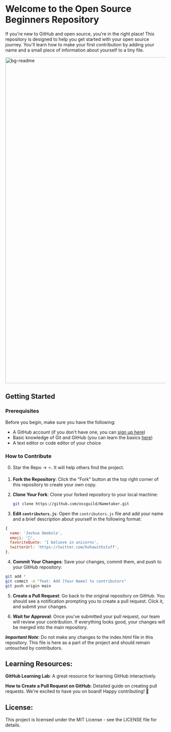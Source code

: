 # Welcome to the Open Source Beginners Repository

If you're new to GitHub and open source, you're in the right place! This repository is designed to help you get started with your open source journey. You'll learn how to make your first contribution by adding your name and a small piece of information about yourself to a tiny file.

<img width="1024" alt="bg-readme" src="https://github.com/ossguild/Nametaker/assets/66284362/d6ae7a30-1e9b-4aa3-8bd9-b7a2710a84ae">


## Getting Started

### Prerequisites

Before you begin, make sure you have the following:

- A GitHub account (if you don't have one, you can [sign up here](https://github.com/join))
- Basic knowledge of Git and GitHub (you can learn the basics [here](https://guides.github.com/activities/hello-world/))
- A text editor or code editor of your choice

### How to Contribute

0. Star the Repo -> ⭐. It will help others find the project.

1. **Fork the Repository**: Click the "Fork" button at the top right corner of this repository to create your own copy.

2. **Clone Your Fork**: Clone your forked repository to your local machine:

   ```bash
   git clone https://github.com/ossguild/Nametaker.git

   ```
3. **Edit `contributors.js`**: Open the `contributors.js` file and add your name and a brief description about yourself in the following format:

```js
{
  name: 'Joshua Omobola',
  emoji: '🌵',
  favoriteQuote: 'I believe in unicorns',
  twitterUrl: 'https://twitter.com/kohawithstuff',
},
```
4. **Commit Your Changes**: Save your changes, commit them, and push to your GitHub repository:
```bash
git add *
git commit -m "feat: Add [Your Name] to contributors"
git push origin main
```

5. **Create a Pull Request**: Go back to the original repository on GitHub. You should see a notification prompting you to create a pull request. Click it, and submit your changes.

6. **Wait for Approval**: Once you've submitted your pull request, our team will review your contribution. If everything looks good, your changes will be merged into the main repository.

***Important Note***: Do not make any changes to the index.html file in this repository. This file is here as a part of the project and should remain untouched by contributors.

## Learning Resources:

**GitHub Learning Lab**: A great resource for learning GitHub interactively.

**How to Create a Pull Request on GitHub**: Detailed guide on creating pull requests.
We're excited to have you on board! Happy contributing! 🚀

## License:
This project is licensed under the MIT License - see the LICENSE file for details.

